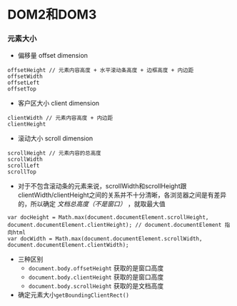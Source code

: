 # DOM2和DOM3

### 元素大小
* 偏移量 offset dimension
```
offsetHeight // 元素内容高度 + 水平滚动条高度 + 边框高度 + 内边距
offsetWidth
offsetLeft
offsetTop
```
* 客户区大小 client dimension
```
clientWidth // 元素内容高度 + 内边距
clientHeight
```
* 滚动大小 scroll dimension
```
scrollHeight // 元素内容的总高度
scrollWidth
scrollLeft
scrollTop
```
  * 对于不包含滚动条的元素来说，scrollWidth和scrollHeight跟clientWidth/clientHeight之间的关系并不十分清晰，各浏览器之间是有差异的，所以确定 *文档总高度（不是窗口）* ，就取最大值
  ```
  var docHeight = Math.max(document.documentElement.scrollHeight, document.documentElement.clientHeight); // document.documentElement 指向html
  var docWidth = Math.max(document.documentElement.scrollWidth, document.documentElement.clientWidth);
  ```
* 三种区别
  * `document.body.offsetHeight` 获取的是窗口高度
  * `document.body.clientHeight` 获取的是窗口高度
  * `document.body.scrollHeight` 获取的是文档高度
* 确定元素大小`getBoundingClientRect()`
